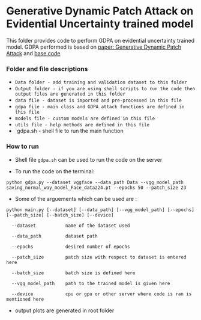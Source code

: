 # Generative Dynamic Patch Attack on Evidential Uncertainty trained model

This folder provides code to perform GDPA on evidential uncertainty trained model. GDPA performed is based on [paper: Generative Dynamic Patch Attack](https://arxiv.org/pdf/2111.04266.pdf) and [base code](https://github.com/lxuniverse/gdpa)

### Folder and file descriptions
* `Data folder - add training and validation dataset to this folder`
* `Output folder - if you are using shell scripts to run the code then output files are generated in this folder`
* `data file - dataset is imported and pre-processed in this file`
* `gdpa file - main class and GDPA attack functions are defined in this file`
* `models file - custom models are defined in this file`
* `utils file - help methods are defined in this file`
* `gdpa.sh - shell file to run the main function

### How to run
* Shell file `gdpa.sh` can be used to run the code on the server

* To run the code on the terminal: 
 
 `python gdpa.py --dataset vggface --data_path Data --vgg_model_path saving_normal_way_model_Face_data224.pt --epochs 50 --patch_size 23`

* Some of the arguements which can be used are : 

``` 
python main.py [--dataset] [--data_path] [--vgg_model_path] [--epochs] [--patch_size] [--batch_size] [--device]   

  --dataset           name of the dataset used   
  
  --data_path         dataset path   
  
  --epochs            desired number of epochs   
  
  --patch_size        patch size with respect to dataset is entered here   
  
  --batch_size        batch size is defined here    
  
  --vgg_model_path    path to the trained model is given here
  
  --device            cpu or gpu or other server where code is ran is mentioned here           
``` 
* output plots are generated in root folder

